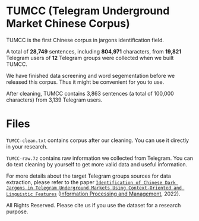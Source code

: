 # TUMCC (Telegram Underground Market Chinese Corpus)

TUMCC is the first Chinese corpus in jargons identification field. 

A total of **28,749** sentences, including **804,971** characters, from **19,821** Telegram users of **12** Telegram groups were collected when we built TUMCC.

We have finished data screening and word segementation before we released this corpus. Thus it might be convenient for you to use.

After cleaning, TUMCC contains 3,863 sentences (a total of 100,000 characters) from 3,139 Telegram users.

# Files

``TUMCC-clean.txt`` contains corpus after our cleaning. You can use it directly in your research.

``TUMCC-raw.7z`` contains raw information we collected from Telegram. You can do text cleaning by yourself to get more valid data and useful information.

For more details about the target Telegram groups sources for data extraction, please refer to the paper [`Identification of Chinese Dark Jargons in Telegram Underground Markets Using Context-Oriented and Linguistic Features`](https://doi.org/10.1016/j.ipm.2022.103033) ([Information Processing and Management](https://www.sciencedirect.com/journal/information-processing-and-management), 2022).

All Rights Reserved. Please cite us if you use the dataset for a research purpose.
